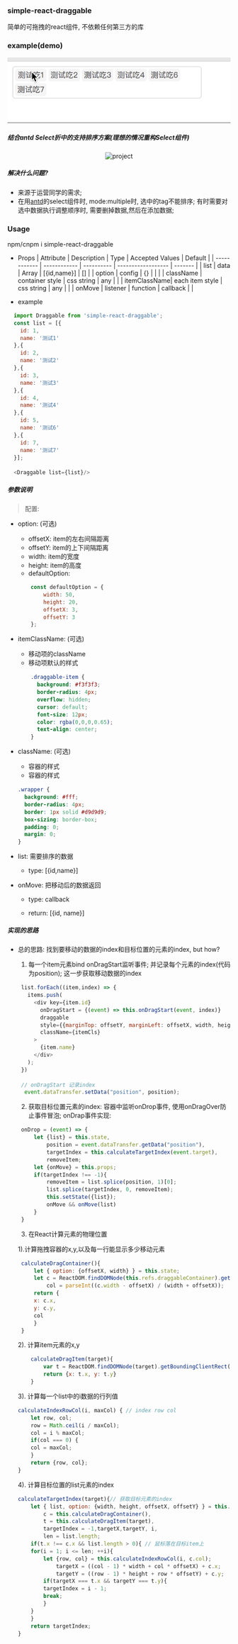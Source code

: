 ### simple-react-draggable

简单的可拖拽的react组件, 不依赖任何第三方的库

### example(demo)
<p align="center">
  <img src="img/draggable.gif" alt="draggable"/>
</p>

##### 结合antd Select折中的支持排序方案(理想的情况重构Select组件)

<p align="center">
  <img src="img/project.gif" alt="project"/>
</p>

##### 解决什么问题?

  - 来源于运营同学的需求;
  - 在用[antd](https://github.com/ant-design/ant-design)的select组件时, mode:multiple时, 选中的tag不能排序; 有时需要对选中数据执行调整顺序时, 需要删掉数据,然后在添加数据;

### Usage

  npm/cnpm i simple-react-draggable

  - Props
| Attribute    | Description     | Type        | Accepted Values    | Default |
| ------------ | ------------    | ----------  | ------------------ | ------- |
| list         |   data          | Array       | [{id,name}]        |   []    |
| option       |   config        | {}          |                    |         |
| className    | container style | css string  | any                |         |
| itemClassName| each item style | css string  | any                |         |
| onMove       | listener        | function    |     callback       |         |

  - example
  ```js
    import Draggable from 'simple-react-draggable';
    const list = [{
      id: 1,
      name: '测试1'
    },{
      id: 2,
      name: '测试2'
    },{
      id: 3,
      name: '测试3'
    },{
      id: 4,
      name: '测试4'
    },{
      id: 5,
      name: '测试6'
    },{
      id: 7,
      name: '测试7'
    }];

    <Draggable list={list}/>
  ```

##### 参数说明

> 配置:

  - option: (可选)
    - offsetX: item的左右间隔距离
    - offsetY: item的上下间隔距离
    - width:   item的宽度
    - height:  item的高度
    - defaultOption: 
    ```js
        const defaultOption = {
            width: 50, 
            height: 20,
            offsetX: 3,
            offsetY: 3
        };
    ```

  - itemClassName: (可选)
    - 移动项的className
    - 移动项默认的样式
    ```css
        .draggable-item {
          background: #f3f3f3;
          border-radius: 4px;
          overflow: hidden;
          cursor: default;
          font-size: 12px;
          color: rgba(0,0,0,0.65);
          text-align: center;
        }
    ```

  - className: (可选)
    - 容器的样式
    - 容器的样式
    ```css
    .wrapper {
      background: #fff;
      border-radius: 4px;
      border: 1px solid #d9d9d9;
      box-sizing: border-box;
      padding: 0;
      margin: 0;
    }
    ```

  - list: 需要排序的数据
    - type: [{id,name}]

  - onMove: 把移动后的数据返回
    - type:  callback

    - return: [{id, name}]

      

##### 实现的思路

 - 总的思路: 
   找到要移动的数据的index和目标位置的元素的index, but how?

   1. 每一个item元素bind onDragStart监听事件; 并记录每个元素的index(代码为position); 这一步获取移动数据的index

   ```js
    list.forEach((item,index) => {
      items.push(
        <div key={item.id}
          onDragStart = {(event) => this.onDragStart(event, index)}
          draggable
          style={{marginTop: offsetY, marginLeft: offsetX, width, height, lineHeight: height+'px'}}
          className={itemCls}
        >
          {item.name}
        </div>
      );
    })
   
    // onDragStart 记录index
     event.dataTransfer.setData("position", position);
   ```

   2. 获取目标位置元素的index: 容器中监听onDrop事件, 使用onDragOver防止事件冒泡; onDrap事件实现:
   ```js
    onDrop = (event) => {
        let {list} = this.state,
            position = event.dataTransfer.getData("position"),
            targetIndex = this.calculateTargetIndex(event.target),
            removeItem;
        let {onMove} = this.props;
        if(targetIndex !== -1){
            removeItem = list.splice(position, 1)[0];
            list.splice(targetIndex, 0, removeItem);
            this.setState({list});
            onMove && onMove(list)
        }
    }
   ```

   3. 在React计算元素的物理位置

   1).计算拖拽容器的x,y,以及每一行能显示多少移动元素
   ```js
    calculateDragContainer(){
        let { option: {offsetX, width} } = this.state;
        let c = ReactDOM.findDOMNode(this.refs.draggableContainer).getBoundingClientRect(),
            col = parseInt((c.width - offsetX) / (width + offsetX));
        return {
        x: c.x,
        y: c.y,
        col
        }
    }
   ```

    2). 计算item元素的x,y
    ```js
        calculateDragItem(target){
            var t = ReactDOM.findDOMNode(target).getBoundingClientRect();
            return {x: t.x, y: t.y}
        }
    ```
    3). 计算每一个list中的i数据的行列值
    ```js
    calculateIndexRowCol(i, maxCol) { // index row col
        let row, col;
        row = Math.ceil(i / maxCol);
        col = i % maxCol;
        if(col === 0) {
        col = maxCol;
        }
        return {row, col};
    }
    ```

    4). 计算目标位置的list元素的index
    ```js
    calculateTargetIndex(target){// 获取目标元素的index
        let { list, option: {width, height, offsetX, offsetY} } = this.state,
            c = this.calculateDragContainer(),
            t = this.calculateDragItem(target),
            targetIndex = -1,targetX,targetY, i,
            len = list.length;
        if(t.x !== c.x && list.length > 0){ // 鼠标落在目标item上
        for(i = 1; i <= len; ++i){
            let {row, col} = this.calculateIndexRowCol(i, c.col);
                targetX = ((col - 1) * width + col * offsetX) + c.x;
                targetY = ((row - 1) * height + row * offsetY) + c.y;
            if(targetX === t.x && targetY === t.y){
            targetIndex = i - 1;
            break; 
            }
        }
        }
        return targetIndex;
    }
    ```

